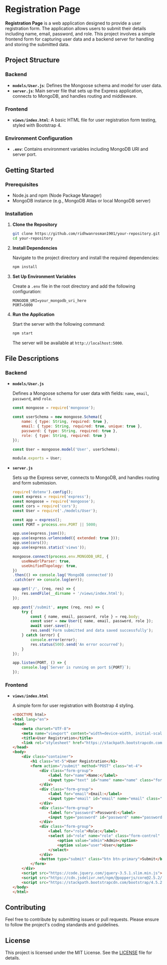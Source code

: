 # Registration Page

**Registration Page** is a web application designed to provide a user registration form. The application allows users to submit their details including name, email, password, and role. This project involves a simple frontend form for capturing user data and a backend server for handling and storing the submitted data.

## Project Structure

### Backend

- **`models/User.js`**: Defines the Mongoose schema and model for user data.
- **`server.js`**: Main server file that sets up the Express application, connects to MongoDB, and handles routing and middleware.

### Frontend

- **`views/index.html`**: A basic HTML file for user registration form testing, styled with Bootstrap 4.

### Environment Configuration

- **`.env`**: Contains environment variables including MongoDB URI and server port.

## Getting Started

### Prerequisites

- Node.js and npm (Node Package Manager)
- MongoDB instance (e.g., MongoDB Atlas or local MongoDB server)

### Installation

1. **Clone the Repository**

   ```bash
   git clone https://github.com/ridhwanrosman1901/your-repository.git
   cd your-repository
   ```

2. **Install Dependencies**

   Navigate to the project directory and install the required dependencies:

   ```bash
   npm install
   ```

3. **Set Up Environment Variables**

   Create a `.env` file in the root directory and add the following configuration:

   ```env
   MONGODB_URI=your_mongodb_uri_here
   PORT=5000
   ```

4. **Run the Application**

   Start the server with the following command:

   ```bash
   npm start
   ```

   The server will be available at `http://localhost:5000`.

## File Descriptions

### Backend

- **`models/User.js`**

   Defines a Mongoose schema for user data with fields: `name`, `email`, `password`, and `role`.

   ```javascript
   const mongoose = require('mongoose');

   const userSchema = new mongoose.Schema({
       name: { type: String, required: true },
       email: { type: String, required: true, unique: true },
       password: { type: String, required: true },
       role: { type: String, required: true }
   });

   const User = mongoose.model('User', userSchema);

   module.exports = User;
   ```

- **`server.js`**

   Sets up the Express server, connects to MongoDB, and handles routing and form submission.

   ```javascript
   require('dotenv').config();
   const express = require('express');
   const mongoose = require('mongoose');
   const cors = require('cors');
   const User = require('./models/User');

   const app = express();
   const PORT = process.env.PORT || 5000;

   app.use(express.json());
   app.use(express.urlencoded({ extended: true }));
   app.use(cors());
   app.use(express.static('views'));

   mongoose.connect(process.env.MONGODB_URI, {
       useNewUrlParser: true,
       useUnifiedTopology: true,
   })
   .then(() => console.log('MongoDB connected'))
   .catch(err => console.log(err));

   app.get('/', (req, res) => {
       res.sendFile(__dirname + '/views/index.html');
   });

   app.post('/submit', async (req, res) => {
       try {
           const { name, email, password, role } = req.body;
           const user = new User({ name, email, password, role });
           await user.save();
           res.send('Form submitted and data saved successfully');
       } catch (error) {
           console.error(error);
           res.status(500).send('An error occurred');
       }
   });

   app.listen(PORT, () => {
       console.log(`Server is running on port ${PORT}`);
   });
   ```

### Frontend

- **`views/index.html`**

   A simple form for user registration with Bootstrap 4 styling.

   ```html
   <!DOCTYPE html>
   <html lang="en">
   <head>
       <meta charset="UTF-8">
       <meta name="viewport" content="width=device-width, initial-scale=1.0">
       <title>User Registration</title>
       <link rel="stylesheet" href="https://stackpath.bootstrapcdn.com/bootstrap/4.5.2/css/bootstrap.min.css">
   </head>
   <body>
       <div class="container">
           <h1 class="mt-5">User Registration</h1>
           <form action="/submit" method="POST" class="mt-4">
               <div class="form-group">
                   <label for="name">Name:</label>
                   <input type="text" id="name" name="name" class="form-control" required>
               </div>
               <div class="form-group">
                   <label for="email">Email:</label>
                   <input type="email" id="email" name="email" class="form-control" required>
               </div>
               <div class="form-group">
                   <label for="password">Password:</label>
                   <input type="password" id="password" name="password" class="form-control" required>
               </div>
               <div class="form-group">
                   <label for="role">Role:</label>
                   <select id="role" name="role" class="form-control" required>
                       <option value="admin">Admin</option>
                       <option value="user">User</option>
                   </select>
               </div>
               <button type="submit" class="btn btn-primary">Submit</button>
           </form>
       </div>
       <script src="https://code.jquery.com/jquery-3.5.1.slim.min.js"></script>
       <script src="https://cdn.jsdelivr.net/npm/@popperjs/core@2.5.2/dist/umd/popper.min.js"></script>
       <script src="https://stackpath.bootstrapcdn.com/bootstrap/4.5.2/js/bootstrap.min.js"></script>
   </body>
   </html>
   ```

## Contributing

Feel free to contribute by submitting issues or pull requests. Please ensure to follow the project's coding standards and guidelines.

## License

This project is licensed under the MIT License. See the [LICENSE](LICENSE) file for details.